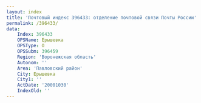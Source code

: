 ```yaml
---
layout: index
title: 'Почтовый индекс 396433: отделение почтовой связи Почты России'
permalink: /396433/
data:
    Index: 396433
    OPSName: Ерышевка
    OPSType: О
    OPSSubm: 396459
    Region: 'Воронежская область'
    Autonom: ''
    Area: 'Павловский район'
    City: Ерышевка
    City1: ''
    ActDate: '20001030'
    IndexOld: ''
---
```

